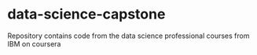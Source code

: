 # data-science-capstone
Repository contains code from the data science professional courses from IBM on coursera
